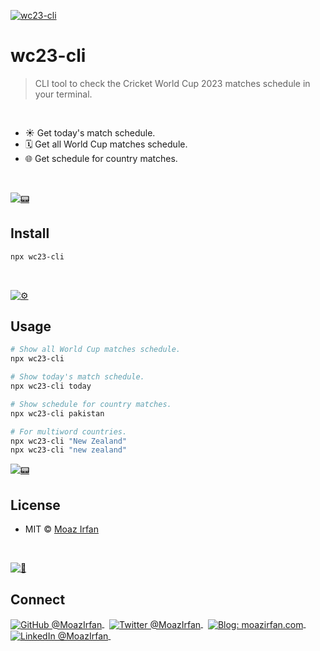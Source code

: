 [![wc23-cli](https://github.com/moazirfan/wc-cli/raw/main/.github/github.jpeg)](https://twitter.com/MoazIrfan/)

# wc23-cli 


> CLI tool to check the Cricket World Cup 2023 matches schedule in your terminal.

<br>

- ☀️ Get today's match schedule.
- 🗓 Get all World Cup matches schedule.
- 🌐 Get schedule for country matches.

<br>

[![📟](https://github.com/MoazIrfan/wc-cli/raw/main/.github/install.png)](./../../)

## Install

```sh
npx wc23-cli
```

<br>

[![⚙️](https://github.com/MoazIrfan/wc-cli/raw/main/.github/usage.png)](./../../)

## Usage

```sh
# Show all World Cup matches schedule.
npx wc23-cli

# Show today's match schedule.
npx wc23-cli today

# Show schedule for country matches.
npx wc23-cli pakistan

# For multiword countries.
npx wc23-cli "New Zealand"
npx wc23-cli "new zealand"
```

[![📟](https://raw.githubusercontent.com/MoazIrfan/wc-cli/main/.github/cli.gif)](./../../)



## License

- MIT © [Moaz Irfan](https://twitter.com/MoazIrfan/)

<br>

[![🙌](https://github.com/MoazIrfan/wc-cli/raw/main/.github/connect.png)](./../../)

## Connect

<div align="left">
    <p>
    <a href="https://github.com/MoazIrfan">
        <img alt="GitHub @MoazIrfan" align="center" src="https://img.shields.io/badge/GITHUB-gray.svg?colorB=6cc644&style=flat" />
    </a>&nbsp;
    <a href="https://twitter.com/MoazIrfan/">
        <img alt="Twitter @MoazIrfan" align="center" src="https://img.shields.io/badge/TWITTER-gray.svg?colorB=1da1f2&style=flat" />
    </a>&nbsp;
    <a href="https://moazirfan.com/">
        <img alt="Blog: moazirfan.com" align="center" src="https://img.shields.io/badge/MY%20BLOG-gray.svg?colorB=4D2AFF&style=flat" />
    </a>&nbsp;
    <a href="https://www.linkedin.com/in/moazirfan/">
        <img alt="LinkedIn @MoazIrfan" align="center" src="https://img.shields.io/badge/LINKEDIN-gray.svg?colorB=0077b5&style=flat" />
    </a>&nbsp;
</p>
</div>
